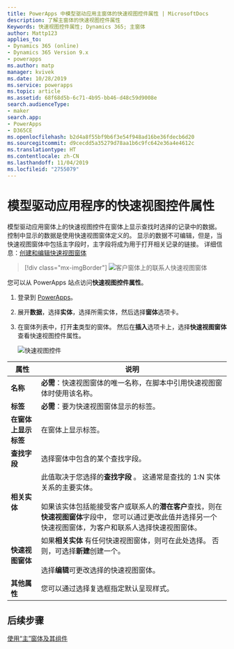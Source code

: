 ```yaml
---
title: PowerApps 中模型驱动应用主窗体的快速视图控件属性 | MicrosoftDocs
description: 了解主窗体的快速视图控件属性
Keywords: 快速视图控件属性; Dynamics 365; 主窗体
author: Mattp123
applies_to:
- Dynamics 365 (online)
- Dynamics 365 Version 9.x
- powerapps
ms.author: matp
manager: kvivek
ms.date: 10/28/2019
ms.service: powerapps
ms.topic: article
ms.assetid: 68f68d5b-6c71-4b95-bb46-d48c59d9008e
search.audienceType:
- maker
search.app:
- PowerApps
- D365CE
ms.openlocfilehash: b2d4a8f55bf9b6f3e54f948ad16be36fdecb6d20
ms.sourcegitcommit: d9cecdd5a35279d78aa1b6c9fc642e36a4e4612c
ms.translationtype: HT
ms.contentlocale: zh-CN
ms.lasthandoff: 11/04/2019
ms.locfileid: "2755079"
---
```

# <a name="model-driven-app-quick-view-control-properties"></a>模型驱动应用程序的快速视图控件属性

模型驱动应用窗体上的快速视图控件在窗体上显示查找时选择的记录中的数据。 控制中显示的数据是使用快速视图窗体定义的。 显示的数据不可编辑，但是，当快速视图窗体中包括主字段时，主字段将成为用于打开相关记录的链接。 详细信息：[创建和编辑快速视图窗体](create-edit-quick-view-forms.md)  

> [!div class="mx-imgBorder"] 
> ![客户窗体上的联系人快速视图窗体](media/quick-view-form-contact.png "客户窗体上的联系人快速视图窗体")  

您可以从 PowerApps 站点访问**快速视图控件属性**。 
1.  登录到 [PowerApps](https://make.powerapps.com/?utm_source=padocs&utm_medium=linkinadoc&utm_campaign=referralsfromdoc)。  


2.  展开**数据**，选择**实体**，选择所需实体，然后选择**窗体**选项卡。 

3. 在窗体列表中，打开**主**类型的窗体。 然后在**插入**选项卡上，选择**快速视图窗体**查看快速视图控件属性。

    ![快速视图控件](media/quick-view-control.png)
  
|属性|说明|  
|--------------|-----------------|  
|**名称**|**必需**：快速视图窗体的唯一名称，在脚本中引用快速视图窗体时使用该名称。|  
|**标签**|**必需**：要为快速视图窗体显示的标签。|  
|**在窗体上显示标签**|在窗体上显示标签。|  
|**查找字段**|选择窗体中包含的某个查找字段。|  
|**相关实体**|此值取决于您选择的**查找字段** 。 这通常是查找的 1:N 实体关系的主要实体。<br /><br /> 如果该实体包括能接受客户或联系人的**潜在客户**查找，则在**快速视图窗体**字段中， 您可以通过更改此值并选择另一个快速视图窗体，为客户和联系人选择快速视图窗体。|  
|**快速视图窗体**|如果**相关实体** 有任何快速视图窗体，则可在此处选择。 否则，可选择**新建**创建一个。<br /><br /> 选择**编辑**可更改选择的快速视图窗体。|  
|**其他属性**|您可以通过选择复选框指定默认呈现样式。|

## <a name="next-steps"></a>后续步骤

[使用“主”窗体及其组件](use-main-form-and-components.md)
 
